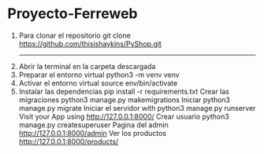 # Proyecto-Ferreweb

1. Para clonar el repositorio git clone https://github.com/thisishaykins/PyShop.git <hr>
2. Abrir la terminal en la carpeta descargada
3. Preparar el entorno virtual python3 -m venv venv
4. Activar el entorno virtual source env/bin/activate
5. Instalar las dependencias pip install -r requirements.txt
Crear las migraciones python3 manage.py makemigrations
Iniciar python3 manage.py migrate
Iniciar el servidor with python3 manage.py runserver
Visit your App using http://127.0.0.1:8000/
Crear usuario python3 manage.py createsuperuser
Pagina del admin http://127.0.0.1:8000/admin
Ver los productos http://127.0.0.1:8000/products/
